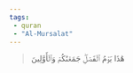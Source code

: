 ```yaml
---
tags: 
 - quran 
 - "Al-Mursalat"
---
```


> هَٰذَا يَوۡمُ ٱلۡفَصۡلِۖ جَمَعۡنَٰكُمۡ وَٱلۡأَوَّلِينَ
